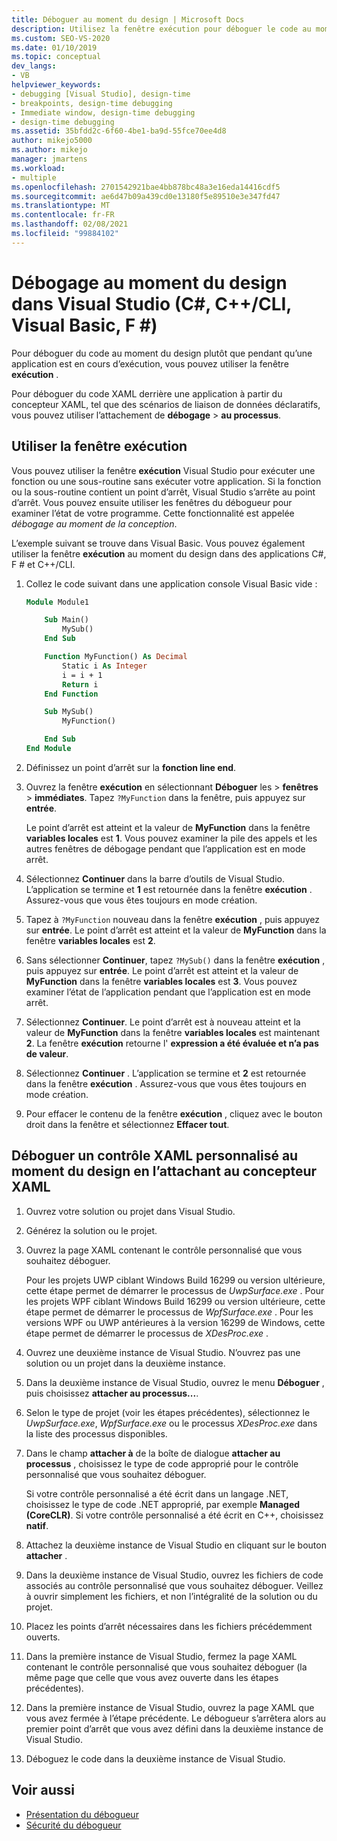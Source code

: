 ```yaml
---
title: Déboguer au moment du design | Microsoft Docs
description: Utilisez la fenêtre exécution pour déboguer le code au moment du design, sans exécuter l’application. Vous pouvez exécuter une fonction et examiner l’État lorsqu’un point d’arrêt est atteint.
ms.custom: SEO-VS-2020
ms.date: 01/10/2019
ms.topic: conceptual
dev_langs:
- VB
helpviewer_keywords:
- debugging [Visual Studio], design-time
- breakpoints, design-time debugging
- Immediate window, design-time debugging
- design-time debugging
ms.assetid: 35bfdd2c-6f60-4be1-ba9d-55fce70ee4d8
author: mikejo5000
ms.author: mikejo
manager: jmartens
ms.workload:
- multiple
ms.openlocfilehash: 2701542921bae4bb878bc48a3e16eda14416cdf5
ms.sourcegitcommit: ae6d47b09a439cd0e13180f5e89510e3e347fd47
ms.translationtype: MT
ms.contentlocale: fr-FR
ms.lasthandoff: 02/08/2021
ms.locfileid: "99884102"
---
```

# <a name="debug-at-design-time-in-visual-studio-c-ccli-visual-basic-f"></a>Débogage au moment du design dans Visual Studio (C#, C++/CLI, Visual Basic, F #)

Pour déboguer du code au moment du design plutôt que pendant qu’une application est en cours d’exécution, vous pouvez utiliser la fenêtre **exécution** .

Pour déboguer du code XAML derrière une application à partir du concepteur XAML, tel que des scénarios de liaison de données déclaratifs, vous pouvez utiliser l’attachement de **débogage**  >  **au processus**.

## <a name="use-the-immediate-window"></a>Utiliser la fenêtre exécution

Vous pouvez utiliser la fenêtre **exécution** Visual Studio pour exécuter une fonction ou une sous-routine sans exécuter votre application. Si la fonction ou la sous-routine contient un point d’arrêt, Visual Studio s’arrête au point d’arrêt. Vous pouvez ensuite utiliser les fenêtres du débogueur pour examiner l’état de votre programme. Cette fonctionnalité est appelée *débogage au moment de la conception*.

L’exemple suivant se trouve dans Visual Basic. Vous pouvez également utiliser la fenêtre **exécution** au moment du design dans des applications C#, F # et C++/CLI.

1. Collez le code suivant dans une application console Visual Basic vide :

   ```vb
   Module Module1

       Sub Main()
           MySub()
       End Sub

       Function MyFunction() As Decimal
           Static i As Integer
           i = i + 1
           Return i
       End Function

       Sub MySub()
           MyFunction()

       End Sub
   End Module
   ```

1. Définissez un point d’arrêt sur la **fonction line end**.

1. Ouvrez la fenêtre **exécution** en sélectionnant **Déboguer** les  >  **fenêtres**  >  **immédiates**. Tapez `?MyFunction` dans la fenêtre, puis appuyez sur **entrée**.

   Le point d’arrêt est atteint et la valeur de **MyFunction** dans la fenêtre **variables locales** est **1**. Vous pouvez examiner la pile des appels et les autres fenêtres de débogage pendant que l’application est en mode arrêt.

1. Sélectionnez **Continuer** dans la barre d’outils de Visual Studio. L’application se termine et **1** est retournée dans la fenêtre **exécution** . Assurez-vous que vous êtes toujours en mode création.

1. Tapez à `?MyFunction` nouveau dans la fenêtre **exécution** , puis appuyez sur **entrée**. Le point d’arrêt est atteint et la valeur de **MyFunction** dans la fenêtre **variables locales** est **2**.

1. Sans sélectionner **Continuer**, tapez `?MySub()` dans la fenêtre **exécution** , puis appuyez sur **entrée**. Le point d’arrêt est atteint et la valeur de **MyFunction** dans la fenêtre **variables locales** est **3**. Vous pouvez examiner l’état de l’application pendant que l’application est en mode arrêt.

1. Sélectionnez **Continuer**. Le point d’arrêt est à nouveau atteint et la valeur de **MyFunction** dans la fenêtre **variables locales** est maintenant **2**. La fenêtre **exécution** retourne l' **expression a été évaluée et n’a pas de valeur**.

1. Sélectionnez **Continuer** . L’application se termine et **2** est retournée dans la fenêtre **exécution** . Assurez-vous que vous êtes toujours en mode création.

1. Pour effacer le contenu de la fenêtre **exécution** , cliquez avec le bouton droit dans la fenêtre et sélectionnez **Effacer tout**.

## <a name="debug-a-custom-xaml-control-at-design-time-by-attaching-to-xaml-designer"></a>Déboguer un contrôle XAML personnalisé au moment du design en l’attachant au concepteur XAML

1. Ouvrez votre solution ou projet dans Visual Studio.

1. Générez la solution ou le projet.

1. Ouvrez la page XAML contenant le contrôle personnalisé que vous souhaitez déboguer.

   Pour les projets UWP ciblant Windows Build 16299 ou version ultérieure, cette étape permet de démarrer le processus de *UwpSurface.exe* . Pour les projets WPF ciblant Windows Build 16299 ou version ultérieure, cette étape permet de démarrer le processus de *WpfSurface.exe* . Pour les versions WPF ou UWP antérieures à la version 16299 de Windows, cette étape permet de démarrer le processus de *XDesProc.exe* . 

1. Ouvrez une deuxième instance de Visual Studio. N’ouvrez pas une solution ou un projet dans la deuxième instance.

1. Dans la deuxième instance de Visual Studio, ouvrez le menu **Déboguer** , puis choisissez **attacher au processus...**.

1. Selon le type de projet (voir les étapes précédentes), sélectionnez le *UwpSurface.exe*, *WpfSurface.exe* ou le processus *XDesProc.exe* dans la liste des processus disponibles.

1. Dans le champ **attacher à** de la boîte de dialogue **attacher au processus** , choisissez le type de code approprié pour le contrôle personnalisé que vous souhaitez déboguer.

   Si votre contrôle personnalisé a été écrit dans un langage .NET, choisissez le type de code .NET approprié, par exemple **Managed (CoreCLR)**. Si votre contrôle personnalisé a été écrit en C++, choisissez **natif**.

1. Attachez la deuxième instance de Visual Studio en cliquant sur le bouton **attacher** .

1. Dans la deuxième instance de Visual Studio, ouvrez les fichiers de code associés au contrôle personnalisé que vous souhaitez déboguer. Veillez à ouvrir simplement les fichiers, et non l’intégralité de la solution ou du projet.

1. Placez les points d’arrêt nécessaires dans les fichiers précédemment ouverts.

1. Dans la première instance de Visual Studio, fermez la page XAML contenant le contrôle personnalisé que vous souhaitez déboguer (la même page que celle que vous avez ouverte dans les étapes précédentes).

1. Dans la première instance de Visual Studio, ouvrez la page XAML que vous avez fermée à l’étape précédente. Le débogueur s’arrêtera alors au premier point d’arrêt que vous avez défini dans la deuxième instance de Visual Studio.

1. Déboguez le code dans la deuxième instance de Visual Studio.

## <a name="see-also"></a>Voir aussi
- [Présentation du débogueur](../debugger/debugger-feature-tour.md)
- [Sécurité du débogueur](../debugger/debugger-security.md)